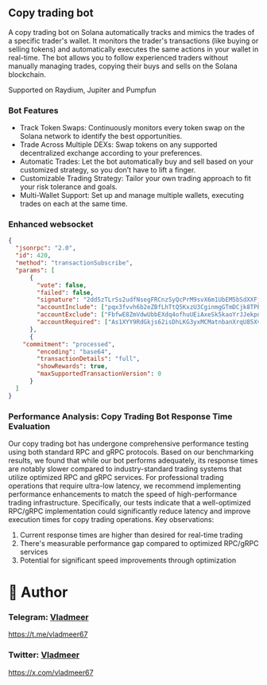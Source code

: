## Copy trading bot

A copy trading bot on Solana automatically tracks and mimics the trades of a specific trader's wallet. It monitors the trader's transactions (like buying or selling tokens) and automatically executes the same actions in your wallet in real-time. The bot allows you to follow experienced traders without manually managing trades, copying their buys and sells on the Solana blockchain.

Supported on Raydium, Jupiter and Pumpfun 

### Bot Features

- Track Token Swaps: Continuously monitors every token swap on the Solana network to identify the best opportunities.
- Trade Across Multiple DEXs: Swap tokens on any supported decentralized exchange according to your preferences.
- Automatic Trades: Let the bot automatically buy and sell based on your customized strategy, so you don’t have to lift a finger.
- Customizable Trading Strategy: Tailor your own trading approach to fit your risk tolerance and goals. 
- Multi-Wallet Support: Set up and manage multiple wallets, executing trades on each at the same time. 

### Enhanced websocket

```json
{
  "jsonrpc": "2.0",
  "id": 420,
  "method": "transactionSubscribe",
  "params": [
      {
        "vote": false,
        "failed": false,
        "signature": "2dd5zTLrSs2udfNsegFRCnzSyQcPrM9svX6m1UbEM5bSdXXFj3XpqaodtKarLYFP2mTVUsV27sRDdZCgcKhjeD9S",
        "accountInclude": ["pqx3fvvh6b2eZBfLhTtQ5KxzU3CginmgGTmDCjk8TPP"],
        "accountExclude": ["FbfwE8ZmVdwUbbEXdq4ofhuUEiAxeSk5kaoYrJJekpnZ"],
        "accountRequired": ["As1XYY9RdGkjs62isDhLKG3yxMCMatnbanXrqU85XvXW"]
      },
      {
	"commitment": "processed",
    	"encoding": "base64",
    	"transactionDetails": "full",
    	"showRewards": true,
    	"maxSupportedTransactionVersion": 0
      }
  ]
}
```
### Performance Analysis: Copy Trading Bot Response Time Evaluation
Our copy trading bot has undergone comprehensive performance testing using both standard RPC and gRPC protocols. Based on our benchmarking results, we found that while our bot performs adequately, its response times are notably slower compared to industry-standard trading systems that utilize optimized RPC and gRPC services.
For professional trading operations that require ultra-low latency, we recommend implementing performance enhancements to match the speed of high-performance trading infrastructure. Specifically, our tests indicate that a well-optimized RPC/gRPC implementation could significantly reduce latency and improve execution times for copy trading operations.
Key observations:

1. Current response times are higher than desired for real-time trading
2. There's measurable performance gap compared to optimized RPC/gRPC services
3. Potential for significant speed improvements through optimization

# 👤 Author
### Telegram: [Vladmeer](https://t.me/vladmeer67)   
https://t.me/vladmeer67

### Twitter: [Vladmeer](https://x.com/vladmeer67)   
https://x.com/vladmeer67
